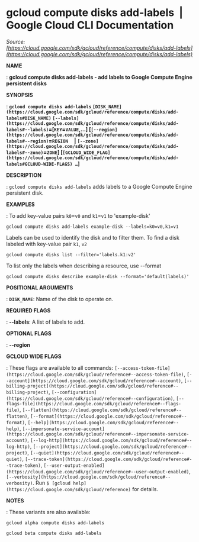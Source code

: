 # gcloud compute disks add-labels  |  Google Cloud CLI Documentation

*Source: [https://cloud.google.com/sdk/gcloud/reference/compute/disks/add-labels](https://cloud.google.com/sdk/gcloud/reference/compute/disks/add-labels)*

**NAME**

: **gcloud compute disks add-labels - add labels to Google Compute Engine persistent disks**

**SYNOPSIS**

: **`gcloud compute disks add-labels` `[DISK_NAME](https://cloud.google.com/sdk/gcloud/reference/compute/disks/add-labels#DISK_NAME)` `[--labels](https://cloud.google.com/sdk/gcloud/reference/compute/disks/add-labels#--labels)`=[`KEY`=`VALUE`,…] [`[--region](https://cloud.google.com/sdk/gcloud/reference/compute/disks/add-labels#--region)`=`REGION`     | `[--zone](https://cloud.google.com/sdk/gcloud/reference/compute/disks/add-labels#--zone)`=`ZONE`] [`[GCLOUD_WIDE_FLAG](https://cloud.google.com/sdk/gcloud/reference/compute/disks/add-labels#GCLOUD-WIDE-FLAGS) …`]**

**DESCRIPTION**

: `gcloud compute disks add-labels` adds labels to a Google Compute
Engine persistent disk.

**EXAMPLES**

: To add key-value pairs
``k0``=``v0``
and
``k1``=``v1``
to 'example-disk'

```
gcloud compute disks add-labels example-disk --labels=k0=v0,k1=v1
```

Labels can be used to identify the disk and to filter them. To find a disk
labeled with key-value pair ``k1``,
``v2``

```
gcloud compute disks list --filter='labels.k1:v2'
```

To list only the labels when describing a resource, use --format

```
gcloud compute disks describe example-disk --format='default(labels)'
```

**POSITIONAL ARGUMENTS**

: **`DISK_NAME`**:
Name of the disk to operate on.

**REQUIRED FLAGS**

: **--labels**:
A list of labels to add.

**OPTIONAL FLAGS**

: **--region**

**GCLOUD WIDE FLAGS**

: These flags are available to all commands: `[--access-token-file](https://cloud.google.com/sdk/gcloud/reference#--access-token-file)`,
`[--account](https://cloud.google.com/sdk/gcloud/reference#--account)`, `[--billing-project](https://cloud.google.com/sdk/gcloud/reference#--billing-project)`,
`[--configuration](https://cloud.google.com/sdk/gcloud/reference#--configuration)`,
`[--flags-file](https://cloud.google.com/sdk/gcloud/reference#--flags-file)`,
`[--flatten](https://cloud.google.com/sdk/gcloud/reference#--flatten)`, `[--format](https://cloud.google.com/sdk/gcloud/reference#--format)`, `[--help](https://cloud.google.com/sdk/gcloud/reference#--help)`, `[--impersonate-service-account](https://cloud.google.com/sdk/gcloud/reference#--impersonate-service-account)`,
`[--log-http](https://cloud.google.com/sdk/gcloud/reference#--log-http)`,
`[--project](https://cloud.google.com/sdk/gcloud/reference#--project)`, `[--quiet](https://cloud.google.com/sdk/gcloud/reference#--quiet)`, `[--trace-token](https://cloud.google.com/sdk/gcloud/reference#--trace-token)`, `[--user-output-enabled](https://cloud.google.com/sdk/gcloud/reference#--user-output-enabled)`,
`[--verbosity](https://cloud.google.com/sdk/gcloud/reference#--verbosity)`.
Run `$ [gcloud help](https://cloud.google.com/sdk/gcloud/reference)` for details.

**NOTES**

: These variants are also available:

```
gcloud alpha compute disks add-labels
```

```
gcloud beta compute disks add-labels
```
